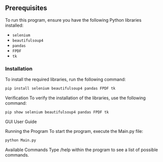 ## Prerequisites

To run this program, ensure you have the following Python libraries installed:
- `selenium`
- `beautifulsoup4`
- `pandas`
- `FPDF`
- `tk`

### Installation

To install the required libraries, run the following command:

```sh
pip install selenium beautifulsoup4 pandas FPDF tk
```

Verification
To verify the installation of the libraries, use the following command:

```sh
pip show selenium beautifulsoup4 pandas FPDF tk
```

GUI User Guide

Running the Program
To start the program, execute the Main.py file:

```sh
python Main.py
```

Available Commands
Type /help within the program to see a list of possible commands.

